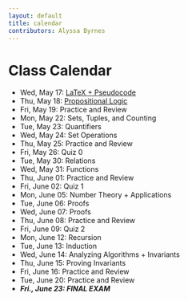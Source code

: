 ```yaml
---
layout: default
title: calendar
contributors: Alyssa Byrnes
---
```


# Class Calendar

* Wed, May 17: [LaTeX + Pseudocode](/calendar/latex-and-pseudocode.md)
* Thu, May 18: [Propositional Logic](/calendar/propositional-logic.md)
* Fri, May 19: Practice and Review
* Mon, May 22: Sets, Tuples, and Counting
* Tue, May 23: Quantifiers
* Wed, May 24: Set Operations
* Thu, May 25: Practice and Review
* Fri, May 26: Quiz 0
* Tue, May 30: Relations
* Wed, May 31: Functions
* Thu, June 01: Practice and Review
* Fri, June 02: Quiz 1
* Mon, June 05: Number Theory + Applications
* Tue, June 06: Proofs
* Wed, June 07: Proofs
* Thu, June 08: Practice and Review
* Fri, June 09: Quiz 2
* Mon, June 12: Recursion
* Tue, June 13: Induction
* Wed, June 14: Analyzing Algorithms + Invariants
* Thu, June 15: Proving Invariants
* Fri, June 16: Practice and Review
* Tue, June 20: Practice and Review
* ***Fri., June 23: FINAL EXAM***